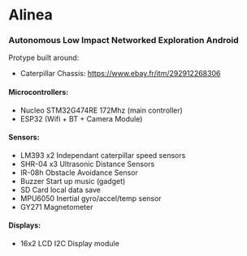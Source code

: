 # Alinea

### Autonomous Low Impact Networked Exploration Android

Protype built around:

- Caterpillar Chassis: https://www.ebay.fr/itm/292912268306


#### Microcontrollers:

*  Nucleo STM32G474RE 172Mhz (main controller)
*  ESP32 (Wifi + BT + Camera Module)

#### Sensors:

*  LM393 x2     Independant caterpillar speed sensors
*  SHR-04 x3    Ultrasonic Distance Sensors
*  IR-08h       Obstacle Avoidance Sensor
*  Buzzer       Start up music (gadget)
*  SD Card      local data save
*  MPU6050      Inertial gyro/accel/temp sensor
*  GY271        Magnetometer


#### Displays:
*  16x2 LCD I2C Display module